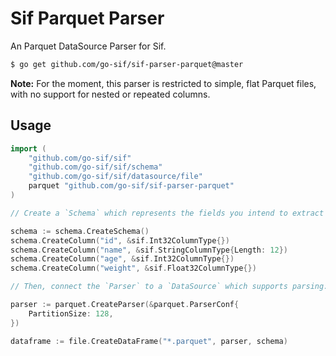 # Sif Parquet Parser

An Parquet DataSource Parser for Sif.

```bash
$ go get github.com/go-sif/sif-parser-parquet@master
```

**Note:** For the moment, this parser is restricted to simple, flat Parquet files, with no support for nested or repeated columns.

## Usage

```go
import (
	"github.com/go-sif/sif"
	"github.com/go-sif/sif/schema"
	"github.com/go-sif/sif/datasource/file"
	parquet "github.com/go-sif/sif-parser-parquet"
)

// Create a `Schema` which represents the fields you intend to extract from each document in the target index. Column names should be parquet "paths", as defined by github.com/xitongsys/parquet-go (see https://github.com/xitongsys/parquet-go/blob/master/example/column_read.go for path examples).

schema := schema.CreateSchema()
schema.CreateColumn("id", &sif.Int32ColumnType{})
schema.CreateColumn("name", &sif.StringColumnType{Length: 12})
schema.CreateColumn("age", &sif.Int32ColumnType{})
schema.CreateColumn("weight", &sif.Float32ColumnType{})

// Then, connect the `Parser` to a `DataSource` which supports parsing:

parser := parquet.CreateParser(&parquet.ParserConf{
	PartitionSize: 128,
})

dataframe := file.CreateDataFrame("*.parquet", parser, schema)
```
